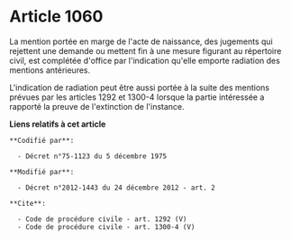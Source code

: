# Article 1060

La mention portée en marge de l'acte de naissance, des jugements qui rejettent une demande ou mettent fin à une mesure
figurant au répertoire civil, est complétée d'office par l'indication qu'elle emporte radiation des mentions antérieures. 

L'indication de radiation peut être aussi portée à la suite des mentions prévues par les articles 1292 et 1300-4 lorsque la
partie intéressée a rapporté la preuve de l'extinction de l'instance.

**Liens relatifs à cet article**

	**Codifié par**:

	  - Décret n°75-1123 du 5 décembre 1975

	**Modifié par**:

	  - Décret n°2012-1443 du 24 décembre 2012 - art. 2

	**Cite**:

	  - Code de procédure civile - art. 1292 (V)
	  - Code de procédure civile - art. 1300-4 (V)
